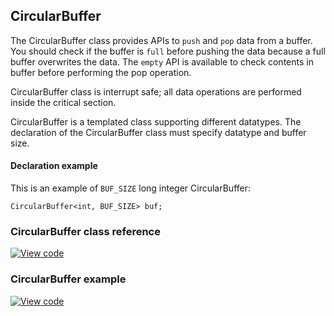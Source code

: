## CircularBuffer

The CircularBuffer class provides APIs to `push` and `pop` data from a buffer. You should check if the buffer is `full` before pushing the data because a full buffer overwrites the data. The `empty` API is available to check contents in buffer before performing the pop operation.

CircularBuffer class is interrupt safe; all data operations are performed inside the critical section.

CircularBuffer is a templated class supporting different datatypes. The declaration of the CircularBuffer class must specify datatype and buffer size.

#### Declaration example

This is an example of `BUF_SIZE` long integer CircularBuffer:

```
CircularBuffer<int, BUF_SIZE> buf;
```

### CircularBuffer class reference

[![View code](https://www.mbed.com/embed/?type=library)](https://os.mbed.com/docs/v5.12/mbed-os-api-doxy/classmbed_1_1_circular_buffer.html)

### CircularBuffer example

[![View code](https://www.mbed.com/embed/?url=https://os.mbed.com/teams/mbed_example/code/mbed-os-example-circular-buffer/)](https://os.mbed.com/teams/mbed_example/code/mbed-os-example-circular-buffer/file/6c43979d0645/main.cpp)
